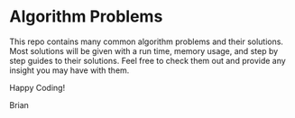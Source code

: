 # Algorithm Problems
This repo contains many common algorithm problems and their solutions. Most solutions will be given with a run time, memory usage, and step by step guides to their solutions. Feel free to check them out and provide any insight you may have with them.

Happy Coding!

Brian
